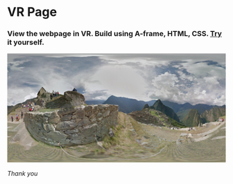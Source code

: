 # VR Page

### View the webpage in VR. Build using A-frame, HTML, CSS. **[Try](https://akash2099.github.io/VR-Page/) it yourself.**

![VR Page](https://github.com/akash2099/VR-Page/blob/master/machu-picchu.jpg)

*Thank you*


